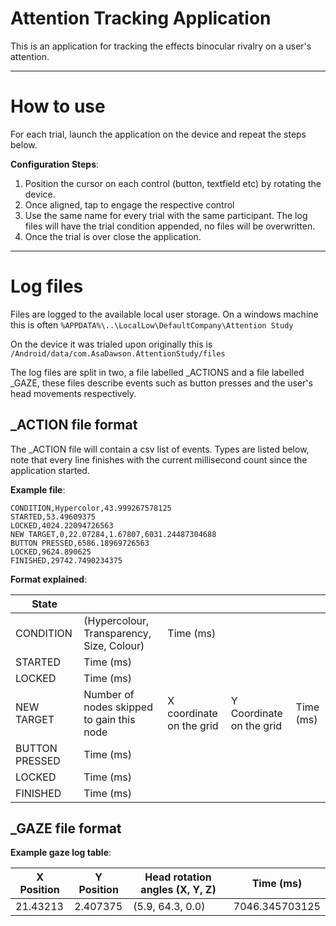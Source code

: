 # Attention Tracking Application

This is an application for tracking the effects binocular rivalry on a user's attention.

---

# How to use

For each trial, launch the application on the device and repeat the steps below.

**Configuration Steps**:
1. Position the cursor on each control (button, textfield etc) by rotating the device.
2. Once aligned, tap to engage the respective control
3. Use the same name for every trial with the same participant. The log files will have the trial condition appended, no files will be overwritten.
4. Once the trial is over close the application.

---

# Log files

Files are logged to the available local user storage. On a windows machine this is often ```%APPDATA%\..\LocalLow\DefaultCompany\Attention Study```

On the device it was trialed upon originally this is ```/Android/data/com.AsaDawson.AttentionStudy/files```

The log files are split in two, a file labelled \_ACTIONS and a file labelled \_GAZE, these files describe events such as button presses and the user's head movements respectively.

## \_ACTION file format

The \_ACTION file will contain a csv list of events. Types are listed below, note that every line finishes with the current millisecond count since the application started.

**Example file**:

```
CONDITION,Hypercolor,43.999267578125
STARTED,53.49609375
LOCKED,4024.22094726563
NEW TARGET,0,22.07284,1.67807,6031.24487304688
BUTTON PRESSED,6586.18969726563
LOCKED,9624.890625
FINISHED,29742.7490234375
```

**Format explained**:

| State          |                                           |                          |                          |           |
|----------------|-------------------------------------------|--------------------------|--------------------------|-----------|
| CONDITION      | (Hypercolour, Transparency, Size, Colour) | Time (ms)                |                          |           |
| STARTED        | Time (ms)                                 |                          |                          |           |
| LOCKED         | Time (ms)                                 |                          |                          |           |
| NEW TARGET     | Number of nodes skipped to gain this node | X coordinate on the grid | Y Coordinate on the grid | Time (ms) |
| BUTTON PRESSED | Time (ms)                                 |                          |                          |           |
| LOCKED         | Time (ms)                                 |                          |                          |           |
| FINISHED       | Time (ms)                                 |                          |                          |           |

## \_GAZE file format

**Example gaze log table**:

| X Position | Y Position | Head rotation angles (X, Y, Z) | Time (ms)      |
|------------|------------|--------------------------------|----------------|
| 21.43213   | 2.407375   | (5.9, 64.3, 0.0)               | 7046.345703125 |
